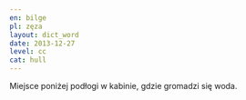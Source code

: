 ```yaml
---
en: bilge
pl: zęza
layout: dict_word
date: 2013-12-27
level: cc
cat: hull
---
```


Miejsce poniżej podłogi w kabinie, gdzie gromadzi się woda.

